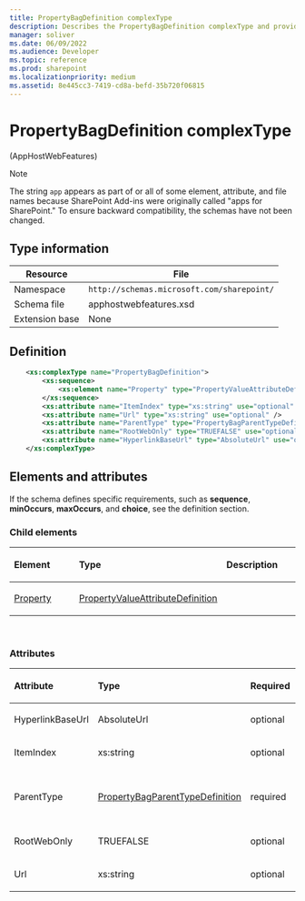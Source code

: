 ```yaml
---
title: PropertyBagDefinition complexType
description: Describes the PropertyBagDefinition complexType and provides the type information, a definition, and the elements and attributes.
manager: soliver
ms.date: 06/09/2022
ms.audience: Developer
ms.topic: reference
ms.prod: sharepoint
ms.localizationpriority: medium
ms.assetid: 8e445cc3-7419-cd8a-befd-35b720f06815
---
```


# PropertyBagDefinition complexType 

(AppHostWebFeatures)

> [!NOTE] 
> The string `app` appears as part of or all of some element, attribute, and file names because SharePoint Add-ins were originally called "apps for SharePoint." To ensure backward compatibility, the schemas have not been changed.

## Type information

| Resource | File |
|---|---|
| Namespace  | `http://schemas.microsoft.com/sharepoint/` |
| Schema file  | apphostwebfeatures.xsd |
| Extension base  | None |

## Definition

```XML
    <xs:complexType name="PropertyBagDefinition">
        <xs:sequence>
            <xs:element name="Property" type="PropertyValueAttributeDefinition" minOccurs="0" maxOccurs="unbounded"></xs:element>
        </xs:sequence>
        <xs:attribute name="ItemIndex" type="xs:string" use="optional" />
        <xs:attribute name="Url" type="xs:string" use="optional" />
        <xs:attribute name="ParentType" type="PropertyBagParentTypeDefinition" use="required" />
        <xs:attribute name="RootWebOnly" type="TRUEFALSE" use="optional" />
        <xs:attribute name="HyperlinkBaseUrl" type="AbsoluteUrl" use="optional" />
    </xs:complexType>
```

## Elements and attributes

If the schema defines specific requirements, such as **sequence**, **minOccurs**, **maxOccurs**, and **choice**, see the definition section.

### Child elements

<table>
<colgroup>
<col width="33%" />
<col width="33%" />
<col width="33%" />
</colgroup>
<thead>
<tr class="header">
<th align="left"><p>Element</p></th>
<th align="left"><p>Type</p></th>
<th align="left"><p>Description</p></th>
</tr>
</thead>
<tbody>
<tr class="odd">
<td align="left"><p><a href="property-element-propertybagdefinition-complextypeapphostwebfeatures.md">Property</a></p></td>
<td align="left"><p><a href="propertyvalueattributedefinition-complextype-apphostwebfeatures.md">PropertyValueAttributeDefinition</a></p></td>
<td align="left"><p></p></td>
</tr>
</tbody>
</table>

<br/>

### Attributes

<table>
<colgroup>
<col width="20%" />
<col width="20%" />
<col width="20%" />
<col width="10%" />
<col width="30%" />
</colgroup>
<thead>
<tr class="header">
<th align="left"><p>Attribute</p></th>
<th align="left"><p>Type</p></th>
<th align="left"><p>Required</p></th>
<th align="left"><p>Description</p></th>
<th align="left"><p>Possible values</p></th>
</tr>
</thead>
<tbody>
<tr class="odd">
<td align="left"><p>HyperlinkBaseUrl</p></td>
<td align="left"><p>AbsoluteUrl</p></td>
<td align="left"><p>optional</p></td>
<td align="left"><p></p></td>
<td align="left"><p>Values of the AbsoluteUrl type.</p></td>
</tr>
<tr class="even">
<td align="left"><p>ItemIndex</p></td>
<td align="left"><p>xs:string</p></td>
<td align="left"><p>optional</p></td>
<td align="left"><p></p></td>
<td align="left"><p>Values of the xs:string type.</p></td>
</tr>
<tr class="odd">
<td align="left"><p>ParentType</p></td>
<td align="left"><p><a href="propertybagparenttypedefinition-simpletype-apphostwebfeatures.md">PropertyBagParentTypeDefinition</a></p></td>
<td align="left"><p>required</p></td>
<td align="left"><p></p></td>
<td align="left"><p>Values of the PropertyBagParentTypeDefinition type.</p></td>
</tr>
<tr class="even">
<td align="left"><p>RootWebOnly</p></td>
<td align="left"><p>TRUEFALSE</p></td>
<td align="left"><p>optional</p></td>
<td align="left"><p></p></td>
<td align="left"><p>Values of the TRUEFALSE type.</p></td>
</tr>
<tr class="odd">
<td align="left"><p>Url</p></td>
<td align="left"><p>xs:string</p></td>
<td align="left"><p>optional</p></td>
<td align="left"><p></p></td>
<td align="left"><p>Values of the xs:string type.</p></td>
</tr>
</tbody>
</table>

<br/>

<br/>







